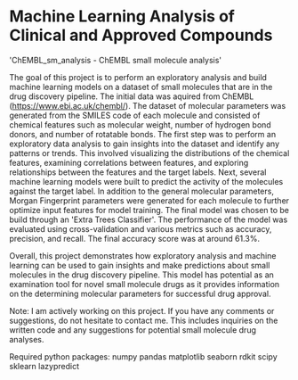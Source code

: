 # Machine Learning Analysis of Clinical and Approved Compounds
'ChEMBL_sm_analysis - ChEMBL small molecule analysis'

The goal of this project is to perform an exploratory analysis and build machine learning models on a dataset of small molecules that are in the drug discovery pipeline. The initial data was aquired from ChEMBL (https://www.ebi.ac.uk/chembl/). The dataset of molecular parameters was generated from the SMILES code of each molecule and consisted of chemical features such as molecular weight, number of hydrogen bond donors, and number of rotatable bonds. The first step was to perform an exploratory data analysis to gain insights into the dataset and identify any patterns or trends. This involved visualizing the distributions of the chemical features, examining correlations between features, and exploring relationships between the features and the target labels.
Next, several machine learning models were built to predict the activity of the molecules against the target label. In addition to the general molecular parameters, Morgan Fingerprint parameters were generated for each molecule to further optimize input features for model training. The final model was chosen to be build through an 'Extra Trees Classifier'. The performance of the model was evaluated using cross-validation and various metrics such as accuracy, precision, and recall. The final accuracy score was at around 61.3%.

Overall, this project demonstrates how exploratory analysis and machine learning can be used to gain insights and make predictions about small molecules in the drug discovery pipeline. This model has potential as an examination tool for novel small molecule drugs as it provides information on the determining molecular parameters for successful drug approval.

Note: I am actively working on this project. If you have any comments or suggestions, do not hesitate to contact me. This includes inquiries on the written code and any suggestions for potential small molecule drug analyses.

Required python packages:
numpy
pandas
matplotlib
seaborn
rdkit
scipy
sklearn
lazypredict